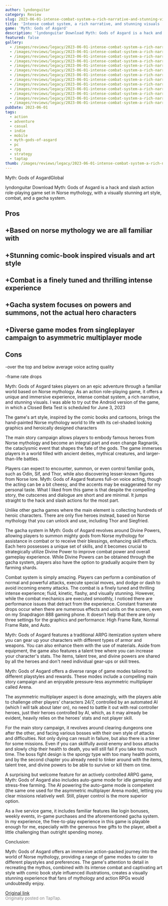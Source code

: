 ```yaml
---
author: lyndonguitar
category: Review
slug: 2023-06-01-intense-combat-system-a-rich-narrative-and-stunning-visuals-review-myth-gods-of-asgard
title: 'Intense combat system, a rich narrative, and stunning visuals | Review - Myth: Gods of Asgard'
game: 'Myth: Gods of Asgard'
description: 'lyndonguitar Download Myth: Gods of Asgard is a hack and slash action role-playing game set in Norse mythology, with a visually stunning art style, combat, and a gacha system.'
featured: false
gallery:
  - /images/reviews/legacy/2023-06-01-intense-combat-system-a-rich-narrative-and-stunning-visuals--review---myth-gods-of-asgard-0.avif
  - /images/reviews/legacy/2023-06-01-intense-combat-system-a-rich-narrative-and-stunning-visuals--review---myth-gods-of-asgard-1.avif
  - /images/reviews/legacy/2023-06-01-intense-combat-system-a-rich-narrative-and-stunning-visuals--review---myth-gods-of-asgard-2.avif
  - /images/reviews/legacy/2023-06-01-intense-combat-system-a-rich-narrative-and-stunning-visuals--review---myth-gods-of-asgard-3.avif
  - /images/reviews/legacy/2023-06-01-intense-combat-system-a-rich-narrative-and-stunning-visuals--review---myth-gods-of-asgard-4.avif
  - /images/reviews/legacy/2023-06-01-intense-combat-system-a-rich-narrative-and-stunning-visuals--review---myth-gods-of-asgard-5.avif
  - /images/reviews/legacy/2023-06-01-intense-combat-system-a-rich-narrative-and-stunning-visuals--review---myth-gods-of-asgard-6.avif
  - /images/reviews/legacy/2023-06-01-intense-combat-system-a-rich-narrative-and-stunning-visuals--review---myth-gods-of-asgard-7.avif
  - /images/reviews/legacy/2023-06-01-intense-combat-system-a-rich-narrative-and-stunning-visuals--review---myth-gods-of-asgard-8.avif
  - /images/reviews/legacy/2023-06-01-intense-combat-system-a-rich-narrative-and-stunning-visuals--review---myth-gods-of-asgard-9.avif
  - /images/reviews/legacy/2023-06-01-intense-combat-system-a-rich-narrative-and-stunning-visuals--review---myth-gods-of-asgard-10.avif
  - /images/reviews/legacy/2023-06-01-intense-combat-system-a-rich-narrative-and-stunning-visuals--review---myth-gods-of-asgard-11.avif
  - /images/reviews/legacy/2023-06-01-intense-combat-system-a-rich-narrative-and-stunning-visuals--review---myth-gods-of-asgard-12.avif
pubDate: 2023-06-01
tags:
  - action
  - adventure
  - casual
  - indie
  - mobile
  - myth-gods-of-asgard
  - pc
  - rpg
  - strategy
  - taptap
thumb: /images/reviews/legacy/2023-06-01-intense-combat-system-a-rich-narrative-and-stunning-visuals--review---myth-gods-of-asgard-0.avif
---
```


Myth: Gods of AsgardGlobal

lyndonguitar
Download
Myth: Gods of Asgard is a hack and slash action role-playing game set in Norse mythology, with a visually stunning art style, combat, and a gacha system.




## Pros



## +Based on norse mythology we are all familiar with


## +Stunning comic-book inspired visuals and art style


## +Combat is a finely tuned and thrilling intense experience


## +Gacha system focuses on powers and summons, not the actual hero characters


## +Diverse game modes from singleplayer campaign to asymmetric multiplayer mode




## Cons


-over the top and below average voice acting quality

-frame rate drops

Myth: Gods of Asgard takes players on an epic adventure through a familiar world based on Norse mythology. As an action role-playing game, it offers a unique and immersive experience, intense combat system, a rich narrative, and stunning visuals. I was able to try out the Android version of the game, in which a Closed Beta Test is scheduled for June 3, 2023

The game's art style, inspired by the comic books and cartoons, brings the hand-painted Norse mythology world to life with its cel-shaded looking graphics and heroically designed characters

The main story campaign allows players to embody famous heroes from Norse mythology and become an integral part and even change Ragnarök, the cataclysmic event that shapes the fate of the gods. The game immerses players in a world filled with ancient deities, mythical creatures, and larger-than-life battles.

Players can expect to encounter, summon, or even control familiar gods, such as Odin, Sif, and Thor, while also discovering lesser-known figures from Norse lore. Myth: Gods of Asgard features full-on voice acting, though the acting can be a bit cheesy, and the accents may be exaggerated for my personal taste. What I liked from this game is that despite the compelling story, the cutscenes and dialogue are short and are minimal. It jumps straight to the hack and slash actions for the most part.

Unlike other gacha games where the main element is collecting hundreds of heroic characters. There are only five heroes instead, based on Norse mythology that you can unlock and use, including Thor and Siegfried.

The gacha system in Myth: Gods of Asgard revolves around Divine Powers, allowing players to summon mighty gods from Norse mythology for assistance in combat or to receive their blessings, enhancing skill effects. Each hero possesses a unique set of skills, and it becomes crucial to strategically utilize Divine Power to improve combat power and overall gameplay experience. While Divine Powers can be obtained through the gacha system, players also have the option to gradually acquire them by farming shards.

Combat system is simply amazing. Players can perform a combination of normal and powerful attacks, execute special moves, and dodge or dash to avoid incoming enemy attacks. The combat is a finely tuned and thrilling intense experience; fluid, kinetic, flashy, and visually stunning. However, while the combat mechanics are executed smoothly, I noticed there are performance issues that detract from the experience. Constant framerate drops occur when there are numerous effects and units on the screen, even on my Snapdragon 888 gaming phone. It doesn’t help that there are only three settings for the graphics and performance: High Frame Rate, Normal Frame Rate, and Auto.

Myth: Gods of Asgard features a traditional ARPG itemization system where you can gear up your characters with different types of armor and weapons. You can also enhance them with the use of materials. Aside from equipment, the game also features a talent tree where you can increase your character's stats. The items, talent tree, and divine powers are shared by all the heroes and don't need individual gear-ups or skill trees.

Myth: Gods of Asgard offers a diverse range of game modes tailored to different playstyles and rewards. These modes include a compelling main story campaign and an enjoyable pressure-less asymmetric multiplayer called Arena.

The asymmetric multiplayer aspect is done amazingly, with the players able to challenge other players’ characters 24/7, controlled by an automated AI (which I will talk about later on), no need to battle it out with real controller heroes, just their heroes controlled by AI, which, as it may already be evident, heavily relies on the heroes’ stats and not player skill.

For the main story campaign, it revolves around clearing dungeons one after the other, and facing various bosses with their own style of attacks and difficulties. Not only dying can result in failure, but also there is a timer for some missions. Even if you can skillfully avoid enemy and boss attacks and slowly chip their health to death, you will still fail if you take too much time. The boss fight design is the spongy type with too many health points, and by the second chapter you already need to tinker around with the items, talent tree, and divine powers to be able to survive or kill them on time.

A surprising but welcome feature for an actively controlled ARPG game, Myth: Gods of Asgard also includes auto-game mode for idle gameplay and stress-free farming. The AI powering the auto-game mode is competent (the same one used for the asymmetric multiplayer Arena mode), letting you clear missions relatively well. Still, player control is the more superior option.

As a live service game, it includes familiar features like login bonuses, weekly events, in-game purchases and the aforementioned gacha system. In my experience, the free-to-play experience in this game is playable enough for me, especially with the generous free gifts to the player, albeit a little challenging than outright spending money.

Conclusion:

Myth: Gods of Asgard offers an immersive action-packed journey into the world of Norse mythology, providing a range of game modes to cater to different playstyles and preferences. The game's attention to detail in recreating the mythos, combined with its intense combat and captivating art style with comic book style influenced illustrations, creates a visually stunning experience that fans of mythology and action RPGs would undoubtedly enjoy.

[Original link](https://www.taptap.io/post/5737185)<br><span style="font-size: 0.95em; color: #888;">Originally posted on TapTap.</span>